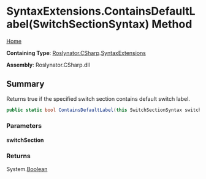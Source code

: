 # SyntaxExtensions\.ContainsDefaultLabel\(SwitchSectionSyntax\) Method

[Home](../../../../README.md)

**Containing Type**: [Roslynator.CSharp](../../README.md)\.[SyntaxExtensions](../README.md)

**Assembly**: Roslynator\.CSharp\.dll

## Summary

Returns true if the specified switch section contains default switch label\.

```csharp
public static bool ContainsDefaultLabel(this SwitchSectionSyntax switchSection)
```

### Parameters

#### switchSection





### Returns

System\.[Boolean](https://docs.microsoft.com/en-us/dotnet/api/system.boolean)

